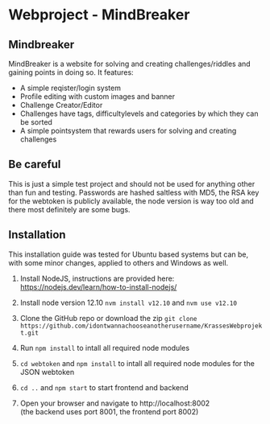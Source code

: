 # Webproject - MindBreaker

## Mindbreaker
MindBreaker is a website for solving and creating challenges/riddles and gaining points in doing so. It features:
 - A simple reqister/login system
 - Profile editing with custom images and banner
 - Challenge Creator/Editor
 - Challenges have tags, difficultylevels and categories by which they can be sorted
 - A simple pointsystem that rewards users for solving and creating challenges

## Be careful
This is just a simple test project and should not be used for anything other than fun and testing. Passwords are hashed saltless with MD5, the RSA key for the webtoken is publicly available, the node version is way too old and there most definitely are some bugs.

## Installation
This installation guide was tested for Ubuntu based systems but can be, with some minor changes, applied to others and Windows as well.

1. Install NodeJS, instructions are provided here: 
https://nodejs.dev/learn/how-to-install-nodejs/

2. Install node version 12.10 `nvm install v12.10` and `nvm use v12.10`

3. Clone the GitHub repo or download the zip 
`git clone https://github.com/idontwannachooseanotherusername/KrassesWebprojekt.git`

4. Run `npm install` to intall all required node modules

5. `cd webtoken` and `npm install` to intall all required node modules for the JSON webtoken

6. `cd ..` and `npm start` to start frontend and backend

7. Open your browser and navigate to http://localhost:8002  
(the backend uses port 8001, the frontend port 8002)
